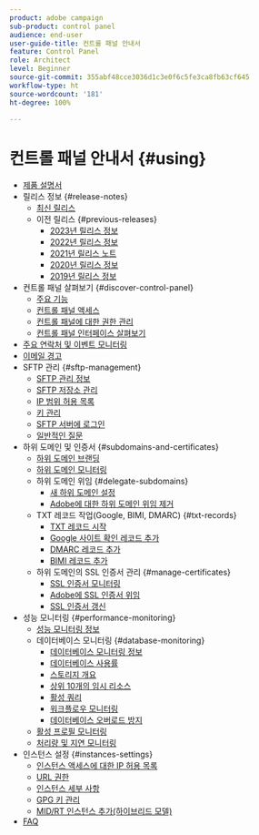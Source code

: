```yaml
---
product: adobe campaign
sub-product: control panel
audience: end-user
user-guide-title: 컨트롤 패널 안내서
feature: Control Panel
role: Architect
level: Beginner
source-git-commit: 355abf48cce3036d1c3e0f6c5fe3ca8fb63cf645
workflow-type: ht
source-wordcount: '181'
ht-degree: 100%

---
```



# 컨트롤 패널 안내서 {#using}

+ [제품 설명서](control-panel-home.md)
+ 릴리스 정보 {#release-notes}
   + [최신 릴리스](rn/release-notes.md)
   + 이전 릴리스 {#previous-releases}
      + [2023년 릴리스 정보](rn/release-notes-2023.md)
      + [2022년 릴리스 정보](rn/release-notes-2022.md)
      + [2021년 릴리스 노트](rn/release-notes-2021.md)
      + [2020년 릴리스 정보](rn/release-notes-2020.md)
      + [2019년 릴리스 정보](rn/release-notes-2019.md)
+ 컨트롤 패널 살펴보기 {#discover-control-panel}
   + [주요 기능](discover/using/key-features.md)
   + [컨트롤 패널 액세스](discover/using/accessing-control-panel.md)
   + [컨트롤 패널에 대한 권한 관리](discover/using/managing-permissions.md)
   + [컨트롤 패널 인터페이스 살펴보기](discover/using/discovering-the-interface.md)
+ [주요 연락처 및 이벤트 모니터링](service-events/service-events.md)
+ [이메일 경고](performance-monitoring/using/email-alerting.md)
+ SFTP 관리 {#sftp-management}
   + [SFTP 관리 정보](sftp/using/about-sftp-management.md)
   + [SFTP 저장소 관리](sftp/using/sftp-storage-management.md)
   + [IP 범위 허용 목록](sftp/using/ip-range-allow-listing.md)
   + [키 관리](sftp/using/key-management.md)
   + [SFTP 서버에 로그인](sftp/using/logging-into-sftp-server.md)
   + [일반적인 질문](sftp/using/common-questions.md)
+ 하위 도메인 및 인증서 {#subdomains-and-certificates}
   + [하위 도메인 브랜딩](subdomains-certificates/using/subdomains-branding.md)
   + [하위 도메인 모니터링](subdomains-certificates/using/monitoring-subdomains.md)
   + 하위 도메인 위임 {#delegate-subdomains}
      + [새 하위 도메인 설정](subdomains-certificates/using/setting-up-new-subdomain.md)
      + [Adobe에 대한 하위 도메인 위임 제거](subdomains-certificates/using/remove-delegated-subdomains.md)
   + TXT 레코드 작업(Google, BIMI, DMARC) {#txt-records}
      + [TXT 레코드 시작](subdomains-certificates/using/gs-txt-records.md)
      + [Google 사이트 확인 레코드 추가](subdomains-certificates/using/managing-txt-records.md)
      + [DMARC 레코드 추가](subdomains-certificates/using/dmarc.md)
      + [BIMI 레코드 추가](subdomains-certificates/using/bimi.md)
   + 하위 도메인의 SSL 인증서 관리 {#manage-certificates}
      + [SSL 인증서 모니터링](subdomains-certificates/using/monitoring-ssl-certificates.md)
      + [Adobe에 SSL 인증서 위임](subdomains-certificates/using/delegate-ssl.md)
      + [SSL 인증서 갱신](subdomains-certificates/using/renewing-subdomain-certificate.md)
+ 성능 모니터링 {#performance-monitoring}
   + [성능 모니터링 정보](performance-monitoring/using/about-performance-monitoring.md)
   + 데이터베이스 모니터링 {#database-monitoring}
      + [데이터베이스 모니터링 정보](performance-monitoring/using/database-monitoring.md)
      + [데이터베이스 사용률](performance-monitoring/using/database-utilization.md)
      + [스토리지 개요](performance-monitoring/using/database-storage-overview.md)
      + [상위 10개의 임시 리소스](performance-monitoring/using/database-top-ten-resources.md)
      + [활성 쿼리](performance-monitoring/using/database-active-queries.md)
      + [워크플로우 모니터링](performance-monitoring/using/workflow-monitoring.md)
      + [데이터베이스 오버로드 방지](performance-monitoring/using/database-preventing-overload.md)
   + [활성 프로필 모니터링](performance-monitoring/using/active-profiles-monitoring.md)
   + [처리량 및 지연 모니터링](performance-monitoring/using/throughputs-latencies.md)
+ 인스턴스 설정 {#instances-settings}
   + [인스턴스 액세스에 대한 IP 허용 목록](instances-settings/using/ip-allow-listing-instance-access.md)
   + [URL 권한](instances-settings/using/url-permissions.md)
   + [인스턴스 세부 사항](instances-settings/using/instance-details.md)
   + [GPG 키 관리](instances-settings/using/gpg-keys-management.md)
   + [MID/RT 인스턴스 추가(하이브리드 모델)](instances-settings/using/external-accounts.md)
+ [FAQ](faq.md)

